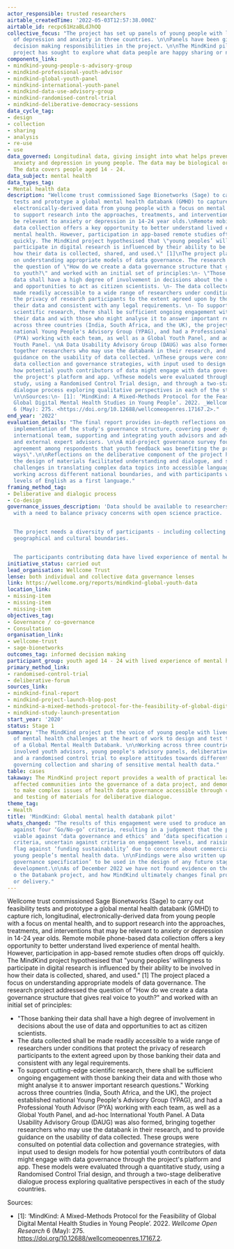 ```yaml
---
actor_responsible: trusted researchers
airtable_createdTime: '2022-05-03T12:57:38.000Z'
airtable_id: recpc61HzaBLdJhOQ
collective_focus: "The project has set up panels of young people with lived experience
  of depression and anxiety in three countries. \n\nPanels have been given formal
  decision making responsibilities in the project. \n\nThe MindKind pilot for the
  project has sought to explore what data people are happy sharing or not."
components_link:
- mindkind-young-people-s-advisory-group
- mindkind-professional-youth-advisor
- mindkind-global-youth-panel
- mindkind-international-youth-panel
- mindkind-data-use-advisory-group
- mindkind-randomised-control-trial
- mindkind-deliberative-democracy-sessions
data_cycle_tag:
- design
- collection
- sharing
- analysis
- re-use
- use
data_governed: Longitudinal data, giving insight into what helps prevent or treat
  anxiety and depression in young people. The data may be biological or behavioural.
  The data covers people aged 14 - 24.
data_subject: mental health
data_types_tag:
- Mental health data
description: "Wellcome trust commissioned Sage Bionetworks (Sage) to carry out feasibility
  tests and prototype a global mental health databank (GMHD) to capture rich, longitudinal,
  electronically-derived data from young people with a focus on mental health, and
  to support research into the approaches, treatments, and interventions that may
  be relevant to anxiety or depression in 14-24 year olds.\nRemote mobile phone-based
  data collection offers a key opportunity to better understand lived experience of
  mental health. However, participation in app-based remote studies often drops off
  quickly. The MindKind project hypothesised that \"young peoples’ willingness to
  participate in digital research is influenced by their ability to be involved in
  how their data is collected, shared, and used.\" [1]\nThe project placed a focus
  on understanding appropriate models of data governance. The research project addressed
  the question of \"How do we create a data governance structure that gives real voice
  to youth?\" and worked with an initial set of principles:\n- \"Those banking their
  data shall have a high degree of involvement in decisions about the use of data
  and opportunities to act as citizen scientists. \n- The data collected shall be
  made readily accessible to a wide range of researchers under conditions that protect
  the privacy of research participants to the extent agreed upon by those banking
  their data and consistent with any legal requirements. \n- To support cutting-edge
  scientific research, there shall be sufficient ongoing engagement with those banking
  their data and with those who might analyse it to answer important research questions.\"\nWorking
  across three countries (India, South Africa, and the UK), the project established
  national Young People's Advisory Group (YPAG), and had a Professional Youth Advisor
  (PYA) working with each team, as well as a Global Youth Panel, and ad-hoc International
  Youth Panel. \nA Data Usability Advisory Group (DAUG) was also formed, bringing
  together researchers who may use the databank in their research, and to provide
  guidance on the usability of data collected. \nThese groups were consulted on potential
  data collection and governance strategies, with input used to design models for
  how potential youth contributors of data might engage with data governance through
  the project's platform and app. \nThese models were evaluated through a quantitative
  study, using a Randomised Control Trial design, and through a two-stage deliberative
  dialogue process exploring qualitative perspectives in each of the study countries.
  \n\nSources:\n- [1]: ‘MindKind: A Mixed-Methods Protocol for the Feasibility of
  Global Digital Mental Health Studies in Young People’. 2022. _Wellcome Open Research_
  6 (May): 275. <https://doi.org/10.12688/wellcomeopenres.17167.2>."
end_year: '2022'
evaluation_details: "The final report provides in-depth reflections on the practical
  implementation of the study's governance structure, covering power dynamics in an
  international team, supporting and integrating youth advisors and advisory groups,
  and external expert advisors. \n\nA mid-project governance survey found \"broad
  agreement among respondents that youth feedback was benefiting the project in meaningful
  ways\".\n\nReflections on the deliberative component of the project highlight where
  the design of materials facilitated understanding and dialogue, and some of the
  challenges in translating complex data topics into accessible language, particularly
  working across different national boundaries, and with participants with different
  levels of English as a first language."
framing_method_tag:
- Deliberative and dialogic process
- Co-design
governance_issues_description: 'Data should be available to researchers globally:
  with a need to balance privacy concerns with open science practice.


  The project needs a diversity of participants - including collecting data across
  geographical and cultural boundaries.


  The participants contributing data have lived experience of mental health challenges.'
initiative_status: carried out
lead_organisation: Wellcome Trust
lense: both individual and collective data governance lenses
link: https://wellcome.org/reports/mindkind-global-youth-data
location_link:
- missing-item
- missing-item
- missing-item
objectives_tag:
- Governance / co-governance
- Consultation
organisation_link:
- wellcome-trust
- sage-bionetworks
outcomes_tag: informed decision making
participant_group: youth aged 14 - 24 with lived experience of mental health
primary_method_link:
- randomised-control-trial
- deliberative-forum
sources_link:
- mindkind-final-report
- mindkind-project-launch-blog-post
- mindkind-a-mixed-methods-protocol-for-the-feasibility-of-global-digital-mental-health-studies-in-young-people
- mindkind-study-launch-presentation
start_year: '2020'
status: Stage 1
summary: "The MindKind project put the voice of young people with lived experience
  of mental health challenges at the heart of work to design and test the feasibility
  of a Global Mental Health Databank. \n\nWorking across three countries, the project
  involved youth advisors, young people's advisory panels, deliberative workshops
  and a randomised control trial to explore attitudes towards different models for
  governing collection and sharing of sensitive mental health data."
table: cases
takaway: The MindKind project report provides a wealth of practical learning on embedding
  affected communities into the governance of a data project, and demonstrates ways
  to make complex issues of health data governance accessible through careful design
  and testing of materials for deliberative dialogue.
theme_tag:
- Health
title: 'MindKind: Global mental health databank pilot'
whats_changed: "The results of this engagement were used to produce an assessment
  against four ‘Go/No-go’ criteria, resulting in a judgement that the project was
  viable against ‘data governance and ethics’ and ‘data specification and structure’
  criteria, uncertain against criteria on engagement levels, and raising a ‘Stop’
  flag against ‘funding sustainability’ due to concerns about commercialisation of
  young people’s mental health data. \n\nFindings were also written up as a ‘data
  governance specification’ to be used in the design of any future stages of the databank
  development.\n\nAs of December 2022 we have not found evidence on the next steps
  o the Databank project, and how MindKind ultimately changes final project design
  or delivery."
---
```


Wellcome trust commissioned Sage Bionetworks (Sage) to carry out feasibility tests and prototype a global mental health databank (GMHD) to capture rich, longitudinal, electronically-derived data from young people with a focus on mental health, and to support research into the approaches, treatments, and interventions that may be relevant to anxiety or depression in 14-24 year olds.
Remote mobile phone-based data collection offers a key opportunity to better understand lived experience of mental health. However, participation in app-based remote studies often drops off quickly. The MindKind project hypothesised that "young peoples’ willingness to participate in digital research is influenced by their ability to be involved in how their data is collected, shared, and used." [1]
The project placed a focus on understanding appropriate models of data governance. The research project addressed the question of "How do we create a data governance structure that gives real voice to youth?" and worked with an initial set of principles:
- "Those banking their data shall have a high degree of involvement in decisions about the use of data and opportunities to act as citizen scientists. 
- The data collected shall be made readily accessible to a wide range of researchers under conditions that protect the privacy of research participants to the extent agreed upon by those banking their data and consistent with any legal requirements. 
- To support cutting-edge scientific research, there shall be sufficient ongoing engagement with those banking their data and with those who might analyse it to answer important research questions."
Working across three countries (India, South Africa, and the UK), the project established national Young People's Advisory Group (YPAG), and had a Professional Youth Advisor (PYA) working with each team, as well as a Global Youth Panel, and ad-hoc International Youth Panel. 
A Data Usability Advisory Group (DAUG) was also formed, bringing together researchers who may use the databank in their research, and to provide guidance on the usability of data collected. 
These groups were consulted on potential data collection and governance strategies, with input used to design models for how potential youth contributors of data might engage with data governance through the project's platform and app. 
These models were evaluated through a quantitative study, using a Randomised Control Trial design, and through a two-stage deliberative dialogue process exploring qualitative perspectives in each of the study countries. 

Sources:
- [1]: ‘MindKind: A Mixed-Methods Protocol for the Feasibility of Global Digital Mental Health Studies in Young People’. 2022. _Wellcome Open Research_ 6 (May): 275. <https://doi.org/10.12688/wellcomeopenres.17167.2>.
